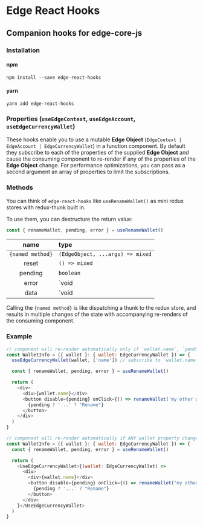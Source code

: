 # Edge React Hooks

## Companion hooks for edge-core-js

### Installation

#### npm

`npm install --save edge-react-hooks`

#### yarn

`yarn add edge-react-hooks`

### Properties (`useEdgeContext`, `useEdgeAccount`, `useEdgeCurrencyWallet`)

These hooks enable you to use a mutable **Edge Object** (`EdgeContext | EdgeAccount | EdgeCurrencyWallet`) in a function component. By default they subscribe to each of the properties of the supplied **Edge Object** and cause the consuming component to re-render if any of the properties of the **Edge Object** change. For performance optimizations, you can pass as a second argument an array of properties to limit the subscriptions.

### Methods

You can think of `edge-react-hooks` like `useRenameWallet()` as mini redux stores with redux-thunk built in.

To use them, you can destructure the return value:

```js
const { renameWallet, pending, error } = useRenameWallet()
```

|       name       | type                             |
| :--------------: | :------------------------------- |
| `{named method}` | `(EdgeObject, ...args) => mixed` |
|      reset       | `() => mixed`                    |
|     pending      | `boolean`                        |
|      error       | `void | Error`                   |
|       data       | `void | any`                     |

Calling the `{named method}` is like dispatching a thunk to the redux store, and results in multiple changes of the state with accompanying re-renders of the consuming component.

### Example

```js
// component will re-render automatically only if `wallet.name`, `pending`, or `error` changes
const WalletInfo = ({ wallet }: { wallet: EdgeCurrencyWallet }) => {
  useEdgeCurrencyWallet(wallet, ['name']) // subscribe to `wallet.name`, omitting the array subscribes to all properties

  const { renameWallet, pending, error } = useRenameWallet()

  return (
    <div>
      <div>{wallet.name}</div>
      <button disable={pending} onClick={() => renameWallet('my other wallet')}>
        {pending ? '...' ? "Rename"}
      </button>
    </div>
  )
}
```

```js
// component will re-render automatically if ANY wallet property changes, or if `pending`, or `error` changes
const WalletInfo = ({ wallet }: { wallet: EdgeCurrencyWallet }) => {
  const { renameWallet, pending, error } = useRenameWallet()

  return (
    <UseEdgeCurrencyWallet>{(wallet: EdgeCurrencyWallet) =>
      <div>
        <div>{wallet.name}</div>
        <button disable={pending} onClick={() => renameWallet('my other wallet')}>
          {pending ? '...' ? "Rename"}
        </button>
      </div>
    }</UseEdgeCurrencyWallet>
  )
}
```
